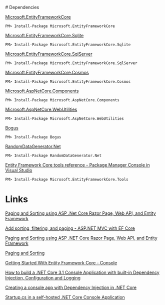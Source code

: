 ﻿﻿# Dependencies

[Microsoft.EntityFrameworkCore](https://www.nuget.org/packages/Microsoft.EntityFrameworkCore)
```console
PM> Install-Package Microsoft.EntityFrameworkCore
```

[Microsoft.EntityFrameworkCore.Sqlite](https://www.nuget.org/packages/Microsoft.EntityFrameworkCore.Sqlite)
```console
PM> Install-Package Microsoft.EntityFrameworkCore.Sqlite
```

[Microsoft.EntityFrameworkCore.SqlServer](https://www.nuget.org/packages/Microsoft.EntityFrameworkCore.SqlServer)
```console
PM> Install-Package Microsoft.EntityFrameworkCore.SqlServer
```

[Microsoft.EntityFrameworkCore.Cosmos](https://www.nuget.org/packages/Microsoft.EntityFrameworkCore.Cosmos/)
```console
PM> Install-Package Microsoft.EntityFrameworkCore.Cosmos
```

[Microsoft.AspNetCore.Components](https://www.nuget.org/packages/Microsoft.AspNetCore.Components)
```console
PM> Install-Package Microsoft.AspNetCore.Components
```

[Microsoft.AspNetCore.WebUtilities](https://www.nuget.org/packages/Microsoft.AspNetCore.WebUtilities)
```console
PM> Install-Package Microsoft.AspNetCore.WebUtilities
```

[Bogus](https://www.nuget.org/packages/Bogus)
```console
PM> Install-Package Bogus
```

[RandomDataGenerator.Net](https://www.nuget.org/packages/RandomDataGenerator.Net)
```console
PM> Install-Package RandomDataGenerator.Net
```

[Entity Framework Core tools reference - Package Manager Console in Visual Studio](https://learn.microsoft.com/en-us/ef/core/cli/powershell)
```console
PM> Install-Package Microsoft.EntityFrameworkCore.Tools
```

# Links
[Paging and Sorting using ASP .Net Core Razor Page, Web API, and Entity Framework](https://dotnetlead.com/net/paging-and-sorting-using-asp-net-core-razor-page-web-api-and-entity-framework/2267/)

[Add sorting, filtering, and paging - ASP.NET MVC with EF Core](https://learn.microsoft.com/en-us/aspnet/core/data/ef-mvc/sort-filter-page?view=aspnetcore-6.0)

[Paging and Sorting using ASP .NET Core Razor Page, Web API, and Entity Framework](https://www.codeproject.com/Articles/5292061/Paging-and-Sorting-using-ASP-NET-Core-Razor-Page-W)

[Paging and Sorting](https://github.com/kendallchen/PagingSorting)

[Getting Started With Entity Framework Core - Console](https://www.learnentityframeworkcore.com/walkthroughs/console-application)

[How to build a .NET Core 3.1 Console Application with built-in Dependency Injection, Configuration and Logging](https://www.linkedin.com/pulse/how-build-net-core-31-console-application-built-in-injection-antu%C3%B1a/)

[Creating a console app with Dependency Injection in .NET Core](https://siderite.dev/blog/creating-console-app-with-dependency-injection-in-/)

[Startup.cs in a self-hosted .NET Core Console Application](https://stackoverflow.com/questions/41407221/startup-cs-in-a-self-hosted-net-core-console-application)
